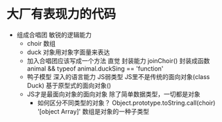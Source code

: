 # 大厂有表现力的代码

- 组成合唱团  敏锐的逻辑能力
    - choir 数组
    - duck 对象用对象字面量来表达
    - 加入合唱团应该写成一个方法 直觉  封装能力
        joinChoir() 
            封装成函数 animal && typeof animal.duckSing == 'function'
    - 鸭子模型  深入的语言能力
        JS弱类型
        JS里不是传统的面向对象(class Duck)
        基于原型式的面向对象()
    - JS才是最面向对象的面向对象
        除了简单数据类型，一切都是对象
        - 如何区分不同类型的对象？
            Object.prototype.toString.call(choir)
                '[object Array]' 数组是对象的一种子类型